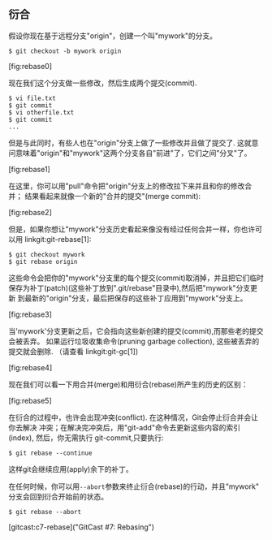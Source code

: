 ## 衍合 ##

假设你现在基于远程分支"origin"，创建一个叫"mywork"的分支。

    $ git checkout -b mywork origin

[fig:rebase0]

现在我们这个分支做一些修改，然后生成两个提交(commit).

    $ vi file.txt
    $ git commit
    $ vi otherfile.txt
    $ git commit
    ...
    
但是与此同时，有些人也在"origin"分支上做了一些修改并且做了提交了.
这就意问意味着"origin"和"mywork"这两个分支各自"前进"了，它们之间"分叉"了。

[fig:rebase1]

在这里，你可以用"pull"命令把"origin"分支上的修改拉下来并且和你的修改合并；
结果看起来就像一个新的"合并的提交"(merge commit):

[fig:rebase2]


但是，如果你想让"mywork"分支历史看起来像没有经过任何合并一样，你也许可以用 linkgit:git-rebase[1]:

    $ git checkout mywork
    $ git rebase origin


这些命令会把你的"mywork"分支里的每个提交(commit)取消掉，并且把它们临时
保存为补丁(patch)(这些补丁放到".git/rebase"目录中),然后把"mywork"分支更新
到最新的"origin"分支，最后把保存的这些补丁应用到"mywork"分支上。


[fig:rebase3]

当'mywork'分支更新之后，它会指向这些新创建的提交(commit),而那些老的提交会被丢弃。
如果运行垃圾收集命令(pruning garbage collection), 这些被丢弃的提交就会删除.
（请查看 linkgit:git-gc[1])

[fig:rebase4]

现在我们可以看一下用合并(merge)和用衍合(rebase)所产生的历史的区别：

[fig:rebase5]


在衍合的过程中，也许会出现冲突(conflict). 在这种情况，Git会停止衍合并会让你去解决
冲突；在解决完冲突后，用"git-add"命令去更新这些内容的索引(index), 然后，你无需执行
git-commit,只要执行:

    $ git rebase --continue


这样git会继续应用(apply)余下的补丁。

在任何时候，你可以用`--abort`参数来终止衍合(rebase)的行动，并且"mywork"
分支会回到衍合开始前的状态。

    $ git rebase --abort


[gitcast:c7-rebase]("GitCast #7: Rebasing")
